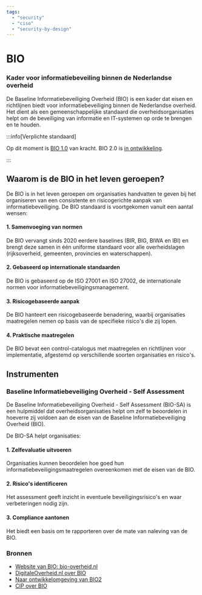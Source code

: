 ```yaml
---
tags:
  - "security"
  - "ciso"
  - "security-by-design"
---
```


# BIO

### Kader voor informatiebeveiling binnen de Nederlandse overheid

De Baseline Informatiebeveiliging Overheid (BIO) is een kader dat eisen en
richtlijnen biedt voor informatiebeveiliging binnen de Nederlandse overheid. Het
dient als een gemeenschappelijke standaard die overheidsorganisaties helpt om de
beveiliging van informatie en IT-systemen op orde te brengen en te houden.

:::info[Verplichte standaard]

Op dit moment is
[BIO 1.0](https://bio-overheid.nl/media/13kduqsi/bio-versie-104zv_def.pdf) van
kracht. BIO 2.0 is
[in ontwikkeling](https://minbzk.github.io/Baseline-Informatiebeveiliging-Overheid/).

:::

## Waarom is de BIO in het leven geroepen?

De BIO is in het leven geroepen om organisaties handvatten te geven bij het
organiseren van een consistente en risicogerichte aanpak van
informatiebeveiliging. De BIO standaard is voortgekomen vanuit een aantal
wensen:

#### 1. Samenvoeging van normen

De BIO vervangt sinds 2020 eerdere baselines (BIR, BIG, BIWA en IBI) en brengt
deze samen in één uniforme standaard voor alle overheidslagen (rijksoverheid,
gemeenten, provincies en waterschappen).

#### 2. Gebaseerd op internationale standaarden

De BIO is gebaseerd op de ISO 27001 en ISO 27002, de internationale normen voor
informatiebeveiligingsmanagement.

#### 3. Risicogebaseerde aanpak

De BIO hanteert een risicogebaseerde benadering, waarbij organisaties
maatregelen nemen op basis van de specifieke risico's die zij lopen.

#### 4. Praktische maatregelen

De BIO bevat een control-catalogus met maatregelen en richtlijnen voor
implementatie, afgestemd op verschillende soorten organisaties en risico's.

## Instrumenten

### Baseline Informatiebeveiliging Overheid - Self Assessment

De Baseline Informatiebeveiliging Overheid - Self Assessment (BIO-SA) is een
hulpmiddel dat overheidsorganisaties helpt om zelf te beoordelen in hoeverre zij
voldoen aan de eisen van de Baseline Informatiebeveiliging Overheid (BIO).

De BIO-SA helpt organisaties:

#### 1. Zelfevaluatie uitvoeren

Organisaties kunnen beoordelen hoe goed hun informatiebeveiligingsmaatregelen
overeenkomen met de eisen van de BIO.

#### 2. Risico's identificeren

Het assessment geeft inzicht in eventuele beveiligingsrisico's en waar
verbeteringen nodig zijn.

#### 3. Compliance aantonen

Het biedt een basis om te rapporteren over de mate van naleving van de BIO.

### Bronnen

- [Website van BIO: bio-overheid.nl](https://www.bio-overheid.nl/)
- [DigitaleOverheid.nl over BIO](https://www.digitaleoverheid.nl/overzicht-van-alle-onderwerpen/cybersecurity/bio-en-ensia/baseline-informatiebeveiliging-overheid/)
- [Naar ontwikkelomgeving van BIO2](https://minbzk.github.io/Baseline-Informatiebeveiliging-Overheid/)
- [CIP over BIO](https://www.cip-overheid.nl/producten-en-diensten?type=BIO%20en%20Thema-uitwerkingen)
